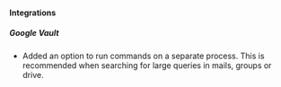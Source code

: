 
#### Integrations
##### Google Vault
- Added an option to run commands on a separate process. This is recommended when searching for large queries in mails, groups or drive. 
